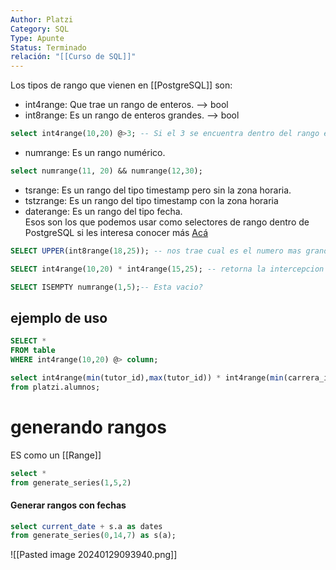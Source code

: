```yaml
---
Author: Platzi
Category: SQL
Type: Apunte
Status: Terminado
relación: "[[Curso de SQL]]"
---
```

Los tipos de rango que vienen en [[PostgreSQL]] son:
- int4range: Que trae un rango de enteros. --> bool
- int8range: Es un rango de enteros grandes. --> bool
```SQL
select int4range(10,20) @>3; -- Si el 3 se encuentra dentro del rango entonces nos da un bool.
```
- numrange: Es un rango numérico.
```SQL
select numrange(11, 20) && numrange(12,30);
```
- tsrange: Es un rango del tipo timestamp pero sin la zona horaria.
- tstzrange: Es un rango del tipo timestamp con la zona horaria
- daterange: Es un rango del tipo fecha.  
    Esos son los que podemos usar como selectores de rango dentro de PostgreSQL si les interesa conocer más [Acá](https://www.postgresql.org/docs/9.2/rangetypes.html)

```SQL
SELECT UPPER(int8range(18,25)); -- nos trae cual es el numero mas grande (25)
```

```SQL
SELECT int4range(10,20) * int4range(15,25); -- retorna la intercepcion de los numeros
```

```SQL
SELECT ISEMPTY numrange(1,5);-- Esta vacio?
```

## ejemplo de uso
```SQL
SELECT *
FROM table
WHERE int4range(10,20) @> column;
```

```SQL
select int4range(min(tutor_id),max(tutor_id)) * int4range(min(carrera_id),max(carrera_id))
from platzi.alumnos;
```

# generando rangos

ES como un [[Range]]

```SQL
select *
from generate_series(1,5,2)
```

#### Generar rangos con fechas

```sql
select current_date + s.a as dates
from generate_series(0,14,7) as s(a);
```

![[Pasted image 20240129093940.png]]

